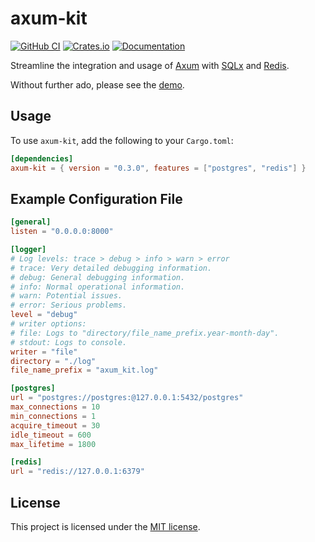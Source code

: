 # axum-kit

[![GitHub CI](https://github.com/4lkaid/axum-kit/actions/workflows/ci.yaml/badge.svg)](https://github.com/4lkaid/axum-kit/actions/workflows/ci.yaml)
[![Crates.io](https://img.shields.io/crates/v/axum-kit)](https://crates.io/crates/axum-kit)
[![Documentation](https://docs.rs/axum-kit/badge.svg)](https://docs.rs/axum-kit)

Streamline the integration and usage of [Axum](https://github.com/tokio-rs/axum) with [SQLx](https://github.com/launchbadge/sqlx) and [Redis](https://github.com/redis-rs/redis-rs).

Without further ado, please see the [demo](examples/demo.rs).

## Usage

To use `axum-kit`, add the following to your `Cargo.toml`:

```toml
[dependencies]
axum-kit = { version = "0.3.0", features = ["postgres", "redis"] }
```

## Example Configuration File

```toml
[general]
listen = "0.0.0.0:8000"

[logger]
# Log levels: trace > debug > info > warn > error
# trace: Very detailed debugging information.
# debug: General debugging information.
# info: Normal operational information.
# warn: Potential issues.
# error: Serious problems.
level = "debug"
# writer options:
# file: Logs to "directory/file_name_prefix.year-month-day".
# stdout: Logs to console.
writer = "file"
directory = "./log"
file_name_prefix = "axum_kit.log"

[postgres]
url = "postgres://postgres:@127.0.0.1:5432/postgres"
max_connections = 10
min_connections = 1
acquire_timeout = 30
idle_timeout = 600
max_lifetime = 1800

[redis]
url = "redis://127.0.0.1:6379"

```

## License

This project is licensed under the [MIT license](LICENSE).
